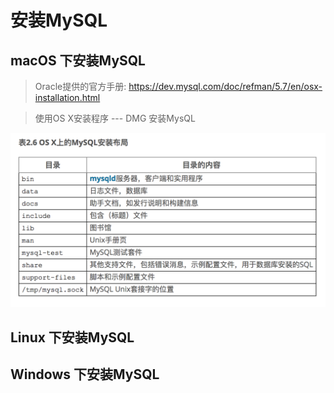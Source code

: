 # 安装MySQL



## macOS 下安装MySQL
> Oracle提供的官方手册: https://dev.mysql.com/doc/refman/5.7/en/osx-installation.html

> 使用OS X安装程序 --- DMG 安装MysQL


![](images/OSX_MySQL目录.png)






## Linux 下安装MySQL





## Windows 下安装MySQL

